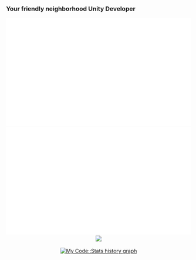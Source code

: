 ### Your friendly neighborhood Unity Developer 

<div align="center">
  <table>
    <tr align="center">
      <a href="https://github.com/Denchyaknow">
          <img src="https://raw.githubusercontent.com/Denchyaknow/MyStats/master/generated/overview.svg#gh-dark-mode-only" />
          <img src="https://raw.githubusercontent.com/Denchyaknow/MyStats/master/generated/languages.svg#gh-dark-mode-only" />
      </a>
    </tr>
    <tr>
     <a href="https://github.com/Denchyaknow">
      <img src="https://codestats-readme.avior.me/api/?username=Denchyaknow&show_icons=true&theme=nightowl" />
    </a>
    </tr>
    <tr>
      <a href="https://github.com/Denchyaknow">

![My Code::Stats history graph](https://codestats-readme.wegfan.cn/history-graph/Denchyaknow?bg_color=111&text_color=aaa&grid_color=333&language_colors=["3e4053","cc4b48","518fbd","ba7a2b","60bd68","f17cb0","b2912f","c71585","b276b2"])
      </a>
    </tr>
  </table>
</div>
